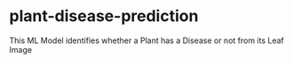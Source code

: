 # plant-disease-prediction
This ML Model identifies whether a Plant has a Disease or not from its Leaf Image
